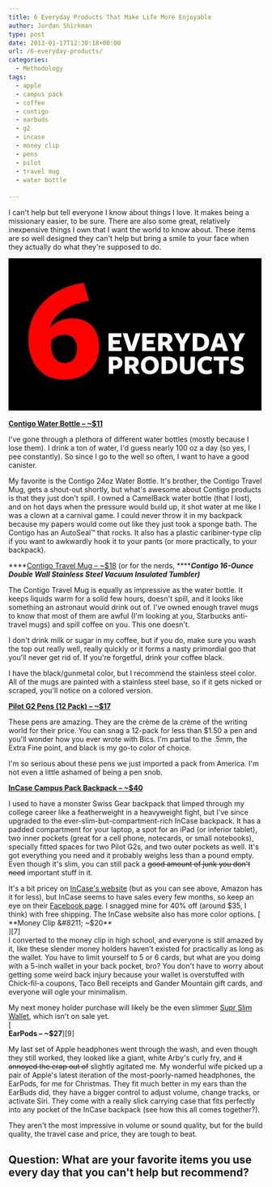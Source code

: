 ```yaml
---
title: 6 Everyday Products That Make Life More Enjoyable
author: Jordan Shirkman
type: post
date: 2013-01-17T12:30:18+00:00
url: /6-everyday-products/
categories:
  - Methodology
tags:
  - apple
  - campus pack
  - coffee
  - contigo
  - earbuds
  - g2
  - incase
  - money clip
  - pens
  - pilot
  - travel mug
  - water bottle

---
```

I can't help but tell everyone I know about things I love. It makes being a missionary easier, to be sure. There are also some great, relatively inexpensive things I own that I want the world to know about. These items are so well designed they can't help but bring a smile to your face when they actually do what they're supposed to do.

![Image](/static/images/6-everyday-products_edited-1.jpeg) 

**[Contigo Water Bottle &#8211; ~$11](http://www.amazon.com/Contigo-AUTOSEAL-Water-Bottle-Ounces/dp/B003KZKDRW/ref=sr_1_1?ie=UTF8&qid=1358407903&sr=8-1&keywords=contigo+water+bottle)**

I've gone through a plethora of different water bottles (mostly because I lose them). I drink a ton of water, I'd guess nearly 100 oz a day (so yes, I pee constantly). So since I go to the well so often, I want to have a good canister.<!--more-->

My favorite is the Contigo 24oz Water Bottle. It's brother, the Contigo Travel Mug, gets a shout-out shortly, but what's awesome about Contigo products is that they just don't spill. I owned a CamelBack water bottle (that I lost), and on hot days when the pressure would build up, it shot water at me like I was a clown at a carnival game. I could never throw it in my backpack because my papers would come out like they just took a sponge bath. The Contigo has an AutoSeal™ that rocks. It also has a plastic caribiner-type clip if you want to awkwardly hook it to your pants (or more practically, to your backpack).

****[Contigo Travel Mug &#8211; ~$18](http://www.amazon.com/Contigo-AUTOSEAL-Stainless-Insulated-Tumbler/dp/B001RMIWJ6/ref=sr_1_5?ie=UTF8&qid=1358066175&sr=8-5&keywords=contigo+water+bottle+24+oz) (or for the nerds, ****_**Contigo 16-Ounce Double Wall Stainless Steel Vacuum Insulated Tumbler)**_

The Contigo Travel Mug is equally as impressive as the water bottle. It keeps liquids warm for a solid few hours, doesn't spill, and it looks like something an astronaut would drink out of. I've owned enough travel mugs to know that most of them are awful (I'm looking at you, Starbucks anti-travel mugs) and spill coffee on you. This one doesn't.

I don't drink milk or sugar in my coffee, but if you do, make sure you wash the top out really well, really quickly or it forms a nasty primordial goo that you'll never get rid of. If you're forgetful, drink your coffee black.

I have the black/gunmetal color, but I recommend the stainless steel color. All of the mugs are painted with a stainless steel base, so if it gets nicked or scraped, you'll notice on a colored version.

[**Pilot G2 Pens (12 Pack) &#8211; ~$17**](http://www.amazon.com/Pilot-Retractable-Roller-Barrel-12-Count/dp/B00006JNJ8/ref=sr_1_2?ie=UTF8&qid=1358408504&sr=8-2&keywords=pilot+g2)

These pens are amazing. They are the crème de la crème of the writing world for their price. You can snag a 12-pack for less than $1.50 a pen and you'll wonder how you ever wrote with Bics. I'm partial to the .5mm, the Extra Fine point, and black is my go-to color of choice.

I'm so serious about these pens we just imported a pack from America. I'm not even a little ashamed of being a pen snob.

**[InCase Campus Pack Backpack &#8211; ~$40](http://www.amazon.com/Incase-Campus-Pack-Black-CL55305/dp/B0047EH64I/ref=sr_1_1?ie=UTF8&qid=1358408523&sr=8-1&keywords=incase+campus+backpack)**

I used to have a monster Swiss Gear backpack that limped through my college career like a featherweight in a heavyweight fight, but I've since upgraded to the ever-slim-but-compartment-rich InCase backpack. It has a padded compartment for your laptop, a spot for an iPad (or inferior tablet), two inner pockets (great for a cell phone, notecards, or small notebooks), specially fitted spaces for two Pilot G2s, and two outer pockets as well. It's got everything you need and it probably weighs less than a pound empty. Even though it's slim, you can still pack a <span style="text-decoration: line-through;">good amount of junk you don't need</span> important stuff in it.

It's a bit pricey on [InCase's website](http://goincase.com) (but as you can see above, Amazon has it for less), but InCase seems to have sales every few months, so keep an eye on their [Facebook page](http://facebook.com/goincase). I snagged mine for 40% off (around $35, I think) with free shipping. The InCase website also has more color options.  
[  
**Money Clip &#8211; ~$20**  
][7]  
I converted to the money clip in high school, and everyone is still amazed by it, like these slender money holders haven't existed for practically as long as the wallet. You have to limit yourself to 5 or 6 cards, but what are you doing with a 5-inch wallet in your back pocket, bro? You don't have to worry about getting some weird back injury because your wallet is overstuffed with Chick-fil-a coupons, Taco Bell receipts and Gander Mountain gift cards, and everyone will ogle your minimalism.

My next money holder purchase will likely be the even slimmer [Supr Slim Wallet](http://www.suprgood.com/the-slim-wallet/), which isn't on sale yet.  
[  
**EarPods &#8211; ~$27**][9]

My last set of Apple headphones went through the wash, and even though they still worked, they looked like a giant, white Arby's curly fry, and <span style="text-decoration: line-through;">it annoyed the crap out of</span> slightly agitated me. My wonderful wife picked up a pair of Apple's latest iteration of the most-poorly-named headphones, the EarPods, for me for Christmas. They fit much better in my ears than the EarBuds did, they have a bigger control to adjust volume, change tracks, or activate Siri. They come with a really slick carrying case that fits perfectly into any pocket of the InCase backpack (see how this all comes together?).

They aren't the most impressive in volume or sound quality, but for the build quality, the travel case and price, they are tough to beat.

## Question: What are your favorite items you use every day that you can't help but recommend?

